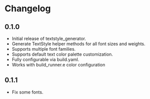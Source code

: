 # Changelog

## 0.1.0

- Initial release of textstyle_generator.
- Generate TextStyle helper methods for all font sizes and weights.
- Supports multiple font families.
- Supports default text color palette customization.
- Fully configurable via build.yaml.
- Works with build_runner.e color configuration

## 0.1.1

- Fix some fonts.
